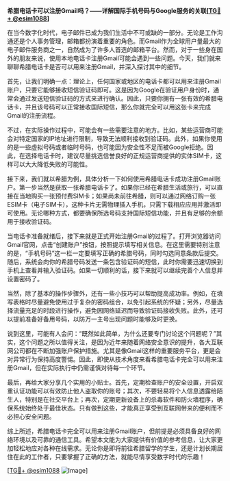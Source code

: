 **希腊电话卡可以注册Gmail吗？——详解国际手机号码与Google服务的关联[[TG💪+ @esim1088](https://t.me/s/esim1088)]**

在当今数字化时代，电子邮件已成为我们生活中不可或缺的一部分。无论是工作沟通还是个人事务管理，邮箱都扮演着重要的角色。而Gmail作为全球用户量最大的电子邮件服务商之一，自然成为了许多人首选的邮箱平台。然而，对于一些身在国外的朋友来说，使用本地电话卡注册Gmail可能会遇到一些问题。今天，我们就来聊聊希腊电话卡是否可以用来注册Gmail，并深入探讨其中的细节。

首先，让我们明确一点：理论上，任何国家或地区的电话卡都可以用来注册Gmail账户，只要它能够接收短信验证码即可。这是因为Google在验证用户身份时，通常会通过发送短信验证码的方式来进行确认。因此，只要你拥有一张有效的希腊电话卡，并且该号码可以正常接收国际短信，那么你就完全可以用这张卡来完成Gmail的注册流程。

不过，在实际操作过程中，可能会有一些需要注意的地方。比如，某些运营商可能会对特定国家的IP地址进行限制，导致无法顺利接收到验证码。此外，如果你使用的是一些虚拟号码或者临时号码，也可能因为安全性不足而被Google拒绝。因此，在选择电话卡时，建议尽量挑选信誉良好的正规运营商提供的实体SIM卡，这样可以大大降低失败的可能性。

接下来，我们就以希腊为例，具体分析一下如何使用希腊电话卡成功注册Gmail账户。第一步当然是获取一张希腊电话卡了。如果你已经在希腊生活或旅行，可以直接在当地购买一张预付费SIM卡；如果尚未前往希腊，则可以通过网络订购一张ESIM卡（电子SIM卡），这种卡片无需物理插入手机，只需下载相应应用并激活即可使用。无论哪种方式，都要确保所选号码支持国际短信功能，并且有足够的余额用于接收验证码。

当电话卡准备就绪后，接下来就是正式开始注册Gmail的过程了。打开浏览器访问Gmail官网，点击“创建账户”按钮，按照提示填写相关信息。在这里需要特别注意的是，“手机号码”这一栏一定要填写正确的希腊号码，同时勾选同意条款后提交。随后，系统会向你的希腊号码发送一条包含验证码的短信，此时你需要迅速切换到手机上查看并输入验证码。如果一切顺利的话，接下来就可以继续完善个人信息并设置密码了。

当然，除了基本的操作步骤外，还有一些小技巧可以帮助提高成功率。例如，在填写表格时尽量避免使用过于复杂的密码组合，以免引起系统的怀疑；另外，尽量选择流量充足的时段进行操作，避免因网络延迟而导致验证码接收失败。此外，还可以提前准备好备用号码，以防万一主号出现问题时能够及时更换。

说到这里，可能有人会问：“既然如此简单，为什么还要专门讨论这个问题呢？”其实，这个问题之所以值得关注，是因为近年来随着网络安全意识的提升，各大互联网公司都在不断加强账户保护措施。尤其是像Gmail这样的重要服务平台，更是会对异常行为保持高度警惕。因此，即使从技术角度来看希腊电话卡完全可以用来注册Gmail，但在实际执行中仍需谨慎对待每一个环节。

最后，再给大家分享几个实用的小贴士。首先，定期检查账户的安全设置，开启双重认证功能可以有效防止他人盗取你的账号；其次，不要轻易将个人信息透露给陌生人，特别是在社交平台上；再次，定期更新设备上的杀毒软件和防火墙程序，确保系统始终处于最佳状态。只有做到这些，才能真正享受到互联网带来的便利而不必担心安全问题。

综上所述，希腊电话卡完全可以用来注册Gmail账户，但前提是必须具备良好的网络环境以及可靠的通信工具。希望本文能为大家提供有价值的参考信息，让大家更加轻松地应对各种在线需求。无论你是即将前往希腊留学的学生，还是计划长期居住在此的工作者，只要掌握了正确的方法，就能尽情享受数字时代的乐趣！

[[TG💪+ @esim1088](https://t.me/s/esim1088) ![Image](https://i.postimg.cc/4NQfJmqS/Snipaste-2025-05-13-00-14-12.png)]